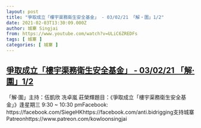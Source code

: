 ```yaml
---
layout: post
title: "爭取成立「樓宇渠務衛生安全基金」 - 03/02/21 「解‧圍」1/2"
date: 2021-02-03T13:30:09.000Z
author: 城寨 Singjai
from: https://www.youtube.com/watch?v=ULiC6ZREDFs
tags: [ 城寨 ]
categories: [ 城寨 ]
---
```

<!--1612359009000-->
[爭取成立「樓宇渠務衛生安全基金」 - 03/02/21 「解‧圍」1/2](https://www.youtube.com/watch?v=ULiC6ZREDFs)
------

<div>
「解‧圍」主持：伍凱欣 冼卓嵐 莊榮輝題目：《爭取成立「樓宇渠務衛生安全基金」》逢星期三 9:30 ~ 10:30 pmFacebook: https://facebook.com/SiegeHKhttps://facebook.com/anti.bidrigging支持城寨Patreonhttps://www.patreon.com/kowloonsingjai
</div>
